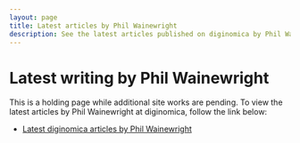 ```yaml
---
layout: page
title: Latest articles by Phil Wainewright
description: See the latest articles published on diginomica by Phil Wainewright
---
```


# Latest writing by Phil Wainewright

This is a holding page while additional site works are pending. To view the latest articles by Phil Wainewright at diginomica, follow the link below: 

+ [Latest diginomica articles by Phil Wainewright](https://diginomica.com/author/pwainewright)
